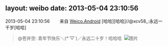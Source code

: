 layout: weibo
date: 2013-05-04 23:10:56
---
2013-05-04 23:10:56  &nbsp;&nbsp;&nbsp;&nbsp;&nbsp;&nbsp; 来自 <a href="http://app.weibo.com/t/feed/l4RWD" rel="nofollow">Weico.Android</a>
[哈哈][哈哈]//@xcv58_:永远一千岁[哈哈]
>  @苍井空: 青年节快乐＼(*´▽`)／永远二十岁！哈哈哈 ​​​
>  ![图片](https://ww3.sinaimg.cn/large/67b532d1jw1e4cdsry4qyj20mg16ognn.jpg)
